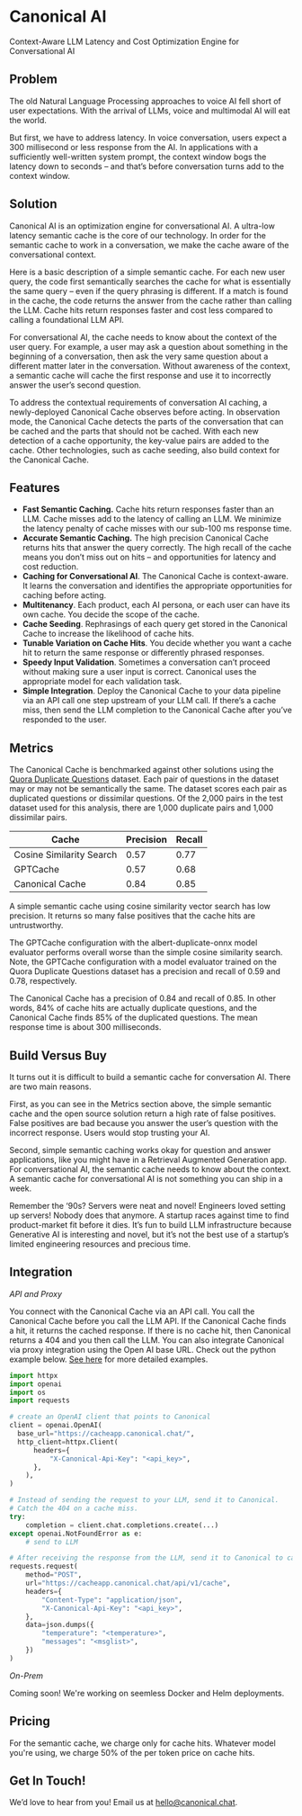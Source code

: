 # Canonical AI

Context-Aware LLM Latency and Cost Optimization Engine for Conversational AI

## Problem

The old Natural Language Processing approaches to voice AI fell short of user expectations. With the arrival of LLMs, voice and multimodal AI will eat the world.

But first, we have to address latency. In voice conversation, users expect a 300 millisecond or less response from the AI. In applications with a sufficiently well-written system prompt, the context window bogs the latency down to seconds – and that’s before conversation turns add to the context window.

## Solution

Canonical AI is an optimization engine for conversational AI. A ultra-low latency semantic cache is the core of our technology. In order for the semantic cache to work in a conversation, we make the cache aware of the conversational context.

Here is a basic description of a simple semantic cache. For each new user query, the code first semantically searches the cache for what is essentially the same query – even if the query phrasing is different. If a match is found in the cache, the code returns the answer from the cache rather than calling the LLM. Cache hits return responses faster and cost less compared to calling a foundational LLM API.

For conversational AI, the cache needs to know about the context of the user query. For example, a user may ask a question about something in the beginning of a conversation, then ask the very same question about a different matter later in the conversation. Without awareness of the context, a semantic cache will cache the first response and use it to incorrectly answer the user’s second question.

To address the contextual requirements of conversation AI caching, a newly-deployed Canonical Cache observes before acting. In observation mode, the Canonical Cache detects the parts of the conversation that can be cached and the parts that should not be cached. With each new detection of a cache opportunity, the key-value pairs are added to the cache. Other technologies, such as cache seeding, also build context for the Canonical Cache.

## Features

- **Fast Semantic Caching.** Cache hits return responses faster than an LLM. Cache misses add to the latency of calling an LLM. We minimize the latency penalty of cache misses with our sub-100 ms response time.
- **Accurate Semantic Caching.** The high precision Canonical Cache returns hits that answer the query correctly. The high recall of the cache means you don’t miss out on hits – and opportunities for latency and cost reduction.
- **Caching for Conversational AI**. The Canonical Cache is context-aware. It learns the conversation and identifies the appropriate opportunities for caching before acting.
- **Multitenancy**. Each product, each AI persona, or each user can have its own cache. You decide the scope of the cache.
- **Cache Seeding**. Rephrasings of each query get stored in the Canonical Cache to increase the likelihood of cache hits.
- **Tunable Variation on Cache Hits**. You decide whether you want a cache hit to return the same response or differently phrased responses.
- **Speedy Input Validation**. Sometimes a conversation can’t proceed without making sure a user input is correct. Canonical uses the appropriate model for each validation task.
- **Simple Integration**. Deploy the Canonical Cache to your data pipeline via an API call one step upstream of your LLM call. If there’s a cache miss, then send the LLM completion to the Canonical Cache after you’ve responded to the user.

## Metrics

The Canonical Cache is benchmarked against other solutions using the [Quora Duplicate Questions](https://quoradata.quora.com/First-Quora-Dataset-Release-Question-Pairs) dataset. Each pair of questions in the dataset may or may not be semantically the same. The dataset scores each pair as duplicated questions or dissimilar questions. Of the 2,000 pairs in the test dataset used for this analysis, there are 1,000 duplicate pairs and 1,000 dissimilar pairs.

| Cache                    | Precision | Recall |
| ------------------------ | --------- | ------ |
| Cosine Similarity Search | 0.57      | 0.77   |
| GPTCache                 | 0.57      | 0.68   |
| Canonical Cache          | 0.84      | 0.85   |

A simple semantic cache using cosine similarity vector search has low precision. It returns so many false positives that the cache hits are untrustworthy.

The GPTCache configuration with the albert-duplicate-onnx model evaluator performs overall worse than the simple cosine similarity search. Note, the GPTCache configuration with a model evaluator trained on the Quora Duplicate Questions dataset has a precision and recall of 0.59 and 0.78, respectively.

The Canonical Cache has a precision of 0.84 and recall of 0.85. In other words, 84% of cache hits are actually duplicate questions, and the Canonical Cache finds 85% of the duplicated questions. The mean response time is about 300 milliseconds.

## Build Versus Buy

It turns out it is difficult to build a semantic cache for conversation AI. There are two main reasons.

First, as you can see in the Metrics section above, the simple semantic cache and the open source solution return a high rate of false positives. False positives are bad because you answer the user’s question with the incorrect response. Users would stop trusting your AI.

Second, simple semantic caching works okay for question and answer applications, like you might have in a Retrieval Augmented Generation app. For conversational AI, the semantic cache needs to know about the context. A semantic cache for conversational AI is not something you can ship in a week.

Remember the ‘90s? Servers were neat and novel! Engineers loved setting up servers! Nobody does that anymore. A startup races against time to find product-market fit before it dies. It’s fun to build LLM infrastructure because Generative AI is interesting and novel, but it’s not the best use of a startup’s limited engineering resources and precious time.

## Integration

_API and Proxy_

You connect with the Canonical Cache via an API call. You call the Canonical Cache before you call the LLM API. If the Canonical Cache finds a hit, it returns the cached response. If there is no cache hit, then Canonical returns a 404 and you then call the LLM. You can also integrate Canonical via proxy integration using the Open AI base URL. Check out the python example below. [See here](https://github.com/Canonical-AI-Inc/canonical) for more detailed examples.

```python
import httpx
import openai
import os
import requests

# create an OpenAI client that points to Canonical
client = openai.OpenAI(
  base_url="https://cacheapp.canonical.chat/",
  http_client=httpx.Client(
      headers={
          "X-Canonical-Api-Key": "<api_key>",
      },
    ),
)

# Instead of sending the request to your LLM, send it to Canonical.
# Catch the 404 on a cache miss.
try:
    completion = client.chat.completions.create(...)
except openai.NotFoundError as e:
    # send to LLM

# After receiving the response from the LLM, send it to Canonical to cache it.
requests.request(
    method="POST",
    url="https://cacheapp.canonical.chat/api/v1/cache",
    headers={
        "Content-Type": "application/json",
        "X-Canonical-Api-Key": "<api_key>",
    },
    data=json.dumps({
        "temperature": "<temperature>",
        "messages": "<msglist>",
    })
)
```

_On-Prem_

Coming soon! We're working on seemless Docker and Helm deployments.

## Pricing

For the semantic cache, we charge only for cache hits. Whatever model you're using, we charge 50% of the per token price on cache hits.

## Get In Touch!

We’d love to hear from you! Email us at hello@canonical.chat.
